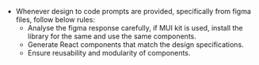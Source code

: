 - Whenever design to code prompts are provided, specifically from figma files, follow below rules:
  - Analyse the figma response carefully, if MUI kit is used, install the library for the same and use the same components.
  - Generate React components that match the design specifications.
  - Ensure reusability and modularity of components.
  